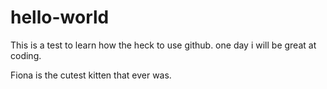 # hello-world

This is a test to learn how the heck to use github. one day i will be great at coding. 

Fiona is the cutest kitten that ever was. 
